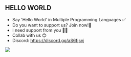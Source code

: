 ## HELLO WORLD

- Say 'Hello World' in Multiple Programming Languages ✅
- Do you want to support us? Join now!🤘
- I need support from you 🚀🤘
- Collab with us 😍
- Discord: https://discord.gg/aS6fjsnj

<img src="https://s3-us-east-2.amazonaws.com/maryville/wp-content/uploads/2020/12/03130857/MVU-MSDSCI-2020-Q2-Skyscraper_-X-Types-of-Programming-Languages-for-Data-Science-header-v1.jpg">
